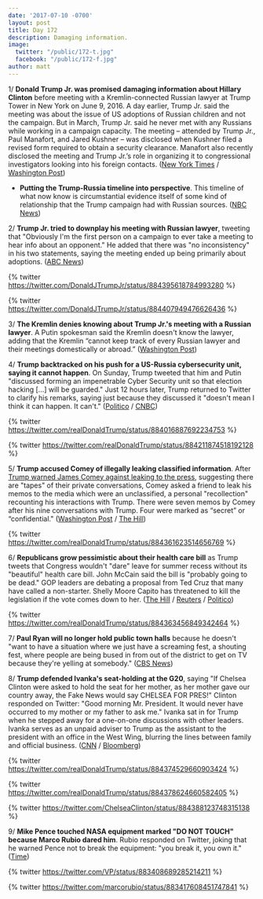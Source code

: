 ```yaml
---
date: '2017-07-10 -0700'
layout: post
title: Day 172
description: Damaging information.
image:
  twitter: "/public/172-t.jpg"
  facebook: "/public/172-f.jpg"
author: matt
---
```


1/ **Donald Trump Jr. was promised damaging information about Hillary Clinton** before meeting with a Kremlin-connected Russian lawyer at Trump Tower in New York on June 9, 2016. A day earlier, Trump Jr. said the meeting was about the issue of US adoptions of Russian children and not the campaign. But in March, Trump Jr. said he never met with any Russians while working in a campaign capacity. The meeting – attended by Trump Jr., Paul Manafort, and Jared Kushner – was disclosed when Kushner filed a revised form required to obtain a security clearance. Manafort also recently disclosed the meeting and Trump Jr.’s role in organizing it to congressional investigators looking into his foreign contacts. ([New York Times](https://www.nytimes.com/2017/07/09/us/politics/trump-russia-kushner-manafort.html) / [Washington Post](https://www.washingtonpost.com/news/the-fix/wp/2017/07/10/donald-trump-jr-just-contradicted-a-whole-bunch-of-white-house-denials-of-russian-contacts/))

* **Putting the Trump-Russia timeline into perspective**. This timeline of what now know is circumstantial evidence itself of some kind of relationship that the Trump campaign had with Russian sources. ([NBC News](http://www.nbcnews.com/politics/first-read/putting-trump-russia-timeline-perspective-n781236))

2/ **Trump Jr. tried to downplay his meeting with Russian lawyer**, tweeting that "Obviously I'm the first person on a campaign to ever take a meeting to hear info about an opponent." He added that there was "no inconsistency" in his two statements, saying the meeting ended up being primarily about adoptions. ([ABC News](http://abcnews.go.com/Politics/donald-trump-jr-russian-attorney-offered-damaging-info/story?id=48535254))

{% twitter https://twitter.com/DonaldJTrumpJr/status/884395618784993280 %}

{% twitter https://twitter.com/DonaldJTrumpJr/status/884407949476626436 %}

3/ **The Kremlin denies knowing about Trump Jr.'s meeting with a Russian lawyer**. A Putin spokesman said the Kremlin doesn't know the lawyer, adding that the Kremlin “cannot keep track of every Russian lawyer and their meetings domestically or abroad.” ([Washington Post](https://www.washingtonpost.com/world/kremlin-denies-knowing-of-donald-trump-jr-meeting-with-russian-lawyer-during-2016-campaign/2017/07/10/c2bfee34-6566-11e7-a1d7-9a32c91c6f40_story.html))

4/ **Trump backtracked on his push for a US-Russia cybersecurity unit, saying it cannot happen**. On Sunday, Trump tweeted that him and Putin "discussed forming an impenetrable Cyber Security unit so that election hacking [...] will be guarded." Just 12 hours later, Trump returned to Twitter to clarify his remarks, saying just because they discussed it "doesn't mean I think it can happen. It can't." ([Politico](http://www.politico.com/story/2017/07/09/trump-russia-cyber-experts-240340) / [CNBC](http://www.cnbc.com/2017/07/09/trump-on-his-impenetrable-cybersecurity-unit-with-putin-i-didnt-mean-it.html))

{% twitter https://twitter.com/realDonaldTrump/status/884016887692234753 %}

{% twitter https://twitter.com/realDonaldTrump/status/884211874518192128 %}

5/ **Trump accused Comey of illegally leaking classified information**. After [Trump warned James Comey against leaking to the press](https://whatthefuckjusthappenedtoday.com/2017/05/12/Day-113/#2-in-a-tweet-trump-warned-james-come), suggesting there are "tapes" of their private conversations, Comey asked a friend to leak his memos to the media which were <a>an unclassified,</a> a personal "recollection" recounting his interactions with Trump. There were seven memos by Comey after his nine conversations with Trump. Four were marked as “secret” or “confidential." ([Washington Post](https://www.washingtonpost.com/news/post-politics/wp/2017/07/10/trump-accuses-comey-of-illegally-leaking-classified-information/) / [The Hill](http://thehill.com/policy/national-security/341225-comeys-private-memos-on-trump-conversations-contained-classified))

{% twitter https://twitter.com/realDonaldTrump/status/884361623514656769 %}

6/ **Republicans grow pessimistic about their health care bill** as Trump tweets that Congress wouldn't "dare" leave for summer recess without its "beautiful" health care bill. John McCain said the bill is "probably going to be dead." GOP leaders are debating a proposal from Ted Cruz that many have called a non-starter. Shelly Moore Capito has threatened to kill the legislation if the vote comes down to her. ([The Hill](http://thehill.com/blogs/blog-briefing-room/341234-trump-i-cannot-imagine-congress-would-leave-washington-without) / [Reuters](https://www.reuters.com/article/us-usa-healthcare-mccain-idUSKBN19U0Q1) / [Politico](http://www.politico.com/story/2017/07/09/capito-gop-senator-opposes-health-bill-240311))

{% twitter https://twitter.com/realDonaldTrump/status/884363456849342464 %}

7/ **Paul Ryan will no longer hold public town halls** because he doesn't "want to have a situation where we just have a screaming fest, a shouting fest, where people are being bused in from out of the district to get on TV because they're yelling at somebody." ([CBS News](http://www.cbsnews.com/news/paul-ryan-tries-to-quell-town-hall-controversy-but-residents-still-want-to-talk-to-him/))

8/ **Trump defended Ivanka's seat-holding at the G20**, saying "If Chelsea Clinton were asked to hold the seat for her mother, as her mother gave our country away, the Fake News would say CHELSEA FOR PRES!" Clinton responded on Twitter: "Good morning Mr. President. It would never have occurred to my mother or my father to ask me." Ivanka sat in for Trump when he stepped away for a one-on-one discussions with other leaders. Ivanka serves as an unpaid adviser to Trump as the assistant to the president with an office in the West Wing, blurring the lines between family and official business. ([CNN](http://www.cnn.com/2017/07/10/politics/president-trump-defends-ivankas-seat-holding/index.html) / [Bloomberg](https://www.bloomberg.com/news/articles/2017-07-08/ivanka-trump-sits-in-for-her-father-at-g-20-meeting-table))

{% twitter https://twitter.com/realDonaldTrump/status/884374529660903424 %}

{% twitter https://twitter.com/realDonaldTrump/status/884378624660582405 %}

{% twitter https://twitter.com/ChelseaClinton/status/884388123748315138 %}

9/ **Mike Pence touched NASA equipment marked "DO NOT TOUCH" because Marco Rubio dared him**. Rubio responded on Twitter, joking that he warned Pence not to break the equipment: "you break it, you own it." ([Time](http://time.com/4849939/mike-pence-nasa-marco-rubio-touch/))

{% twitter https://twitter.com/VP/status/883408689285214211 %}

{% twitter https://twitter.com/marcorubio/status/883417608451747841 %}
